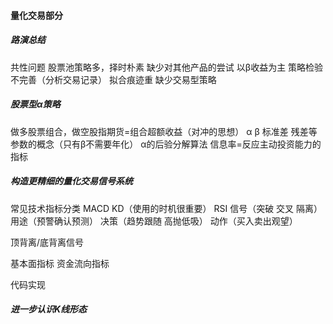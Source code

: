 ####  量化交易部分
##### 路演总结
共性问题
  股票池策略多，择时朴素
  缺少对其他产品的尝试
  以β收益为主
  策略检验不完善（分析交易记录）
  拟合痕迹重
  缺少交易型策略

##### 股票型α策略
做多股票组合，做空股指期货=组合超额收益（对冲的思想）
α  β 标准差 残差等参数的概念（只有β不需要年化）
α的后验分解算法
信息率=反应主动投资能力的指标

##### 构造更精细的量化交易信号系统
常见技术指标分类
  MACD
  KD（使用的时机很重要）
  RSI
信号（突破 交叉 隔离）
用途（预警确认预测）
决策（趋势跟随 高抛低吸）
动作（买入卖出观望）

顶背离/底背离信号

基本面指标
资金流向指标

代码实现

##### 进一步认识K线形态

